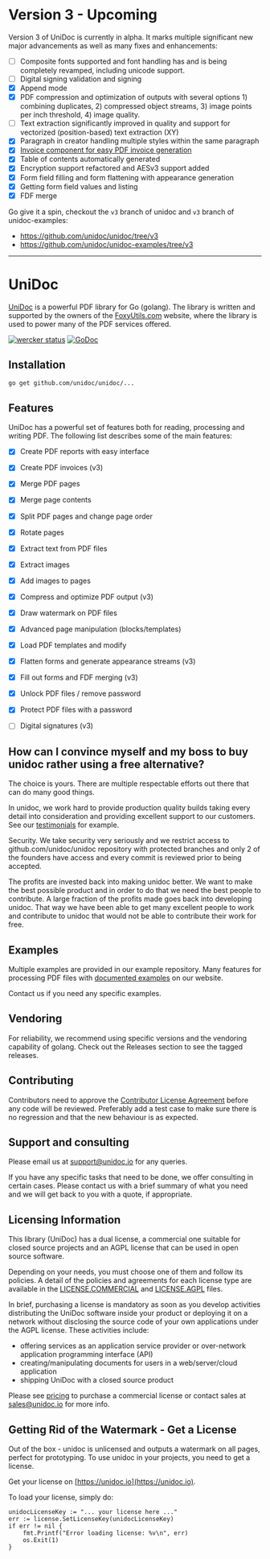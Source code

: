 # Version 3 - Upcoming

Version 3 of UniDoc is currently in alpha. It marks multiple significant new major advancements as well as many fixes and enhancements:

- [ ] Composite fonts supported and font handling has and is being completely revamped, including unicode support.
- [ ] Digital signing validation and signing
- [x] Append mode
- [x] PDF compression and optimization of outputs with several options 1) combining duplicates, 2) compressed object streams, 3) image points per inch threshold, 4) image quality.
- [ ] Text extraction significantly improved in quality and support for vectorized (position-based) text extraction (XY)
- [x] Paragraph in creator handling multiple styles within the same paragraph
- [x] [Invoice component for easy PDF invoice generation](https://unidoc.io/news/simple-invoices)
- [x] Table of contents automatically generated
- [x] Encryption support refactored and AESv3 support added
- [x] Form field filling and form flattening with appearance generation
- [x] Getting form field values and listing
- [x] FDF merge

Go give it a spin, checkout the `v3` branch of unidoc and `v3` branch of unidoc-examples:
- https://github.com/unidoc/unidoc/tree/v3
- https://github.com/unidoc/unidoc-examples/tree/v3

---

# UniDoc

[UniDoc](http://unidoc.io) is a powerful PDF library for Go (golang). The library is written and supported by the owners of the [FoxyUtils.com](https://foxyutils.com) website, where the library is used to power many of the PDF services offered. 

[![wercker status](https://app.wercker.com/status/22b50db125a6d376080f3f0c80d085fa/s/master "wercker status")](https://app.wercker.com/project/bykey/22b50db125a6d376080f3f0c80d085fa)
[![GoDoc](https://godoc.org/github.com/unidoc/unidoc?status.svg)](https://godoc.org/github.com/unidoc/unidoc)

## Installation
~~~
go get github.com/unidoc/unidoc/...
~~~

## Features
UniDoc has a powerful set of features both for reading, processing and writing PDF.
The following list describes some of the main features:

- [x] Create PDF reports with easy interface
- [x] Create PDF invoices (v3)
- [x] Merge PDF pages
- [x] Merge page contents
- [x] Split PDF pages and change page order
- [x] Rotate pages
- [x] Extract text from PDF files
- [x] Extract images
- [x] Add images to pages
- [x] Compress and optimize PDF output (v3)
- [x] Draw watermark on PDF files
- [x] Advanced page manipulation (blocks/templates)
- [x] Load PDF templates and modify
- [x] Flatten forms and generate appearance streams (v3)
- [x] Fill out forms and FDF merging (v3)
- [x] Unlock PDF files / remove password
- [x] Protect PDF files with a password
- [ ] Digital signatures (v3)


## How can I convince myself and my boss to buy unidoc rather using a free alternative?

The choice is yours. There are multiple respectable efforts out there that can do many good things.

In unidoc, we work hard to provide production quality builds taking every detail into consideration and providing excellent support to our customers.  See our [testimonials](https://unidoc.io) for example.

Security.  We take security very seriously and we restrict access to github.com/unidoc/unidoc repository with protected branches and only 2 of the founders have access and every commit is reviewed prior to being accepted.

The profits are invested back into making unidoc better. We want to make the best possible product and in order to do that we need the best people to contribute. A large fraction of the profits made goes back into developing unidoc.  That way we have been able to get many excellent people to work and contribute to unidoc that would not be able to contribute their work for free.


## Examples

Multiple examples are provided in our example repository.
Many features for processing PDF files with [documented examples](https://unidoc.io/examples) on our website.

Contact us if you need any specific examples.

## Vendoring
For reliability, we recommend using specific versions and the vendoring capability of golang.
Check out the Releases section to see the tagged releases.


## Contributing

Contributors need to approve the [Contributor License Agreement](https://docs.google.com/a/owlglobal.io/forms/d/1PfTjEAi67-x0JOTU45SDonJnWy1fWB_J1aopGss34bY/viewform) before any code will be reviewed. Preferably add a test case to make sure there is no regression and that the new behaviour is as expected.

## Support and consulting

Please email us at support@unidoc.io for any queries.

If you have any specific tasks that need to be done, we offer consulting in certain cases.
Please contact us with a brief summary of what you need and we will get back to you with a quote, if appropriate.

## Licensing Information

This library (UniDoc) has a dual license, a commercial one suitable for closed source projects and an
AGPL license that can be used in open source software.

Depending on your needs, you must choose one of them and follow its policies. A detail of the policies
and agreements for each license type are available in the [LICENSE.COMMERCIAL](LICENSE.COMMERCIAL)
and [LICENSE.AGPL](LICENSE.AGPL) files.

In brief, purchasing a license is mandatory as soon as you develop activities
distributing the UniDoc software inside your product or deploying it on a network
without disclosing the source code of your own applications under the AGPL license.
These activities include:

 * offering services as an application service provider or over-network application programming interface (API)
 * creating/manipulating documents for users in a web/server/cloud application
 * shipping UniDoc with a closed source product

Please see [pricing](http://unidoc.io/pricing) to purchase a commercial license or contact sales at sales@unidoc.io
for more info.

## Getting Rid of the Watermark - Get a License
Out of the box - unidoc is unlicensed and outputs a watermark on all pages, perfect for prototyping.
To use unidoc in your projects, you need to get a license.

Get your license on [https://unidoc.io](https://unidoc.io).

To load your license, simply do:
```
unidocLicenseKey := "... your license here ..."
err := license.SetLicenseKey(unidocLicenseKey)
if err != nil {
    fmt.Printf("Error loading license: %v\n", err)
    os.Exit(1)
}
```


[contributing]: CONTRIBUTING.md
